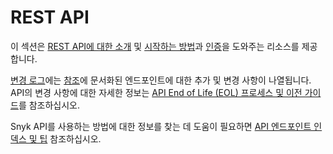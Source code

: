# REST API

이 섹션은 [REST API에 대한 소개](about-the-rest-api.md) 및 [시작하는 방법](getting-started-with-the-rest-api.md)과 [인증](authentication-for-api/)을 도와주는 리소스를 제공합니다.

[변경 로그](changelog.md)에는 [참조](../reference/)에 문서화된 엔드포인트에 대한 추가 및 변경 사항이 나열됩니다. API의 변경 사항에 대한 자세한 정보는 [API End of Life (EOL) 프로세스 및 이전 가이드](../../api-end-of-life-eol-process-and-migration-guides/)를 참조하십시오.

Snyk API를 사용하는 방법에 대한 정보를 찾는 데 도움이 필요하면 [API 엔드포인트 인덱스 및 팁](../api-endpoints-index-and-tips/) 참조하십시오.

